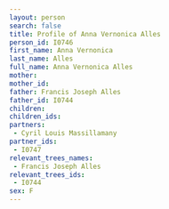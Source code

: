 ```yaml
---
layout: person
search: false
title: Profile of Anna Vernonica Alles
person_id: I0746
first_name: Anna Vernonica
last_name: Alles
full_name: Anna Vernonica Alles
mother: 
mother_id: 
father: Francis Joseph Alles
father_id: I0744
children:
children_ids:
partners:
 - Cyril Louis Massillamany
partner_ids:
 - I0747
relevant_trees_names:
 - Francis Joseph Alles
relevant_trees_ids:
 - I0744
sex: F
---
```


